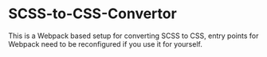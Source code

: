 # SCSS-to-CSS-Convertor
This is a Webpack based setup for converting SCSS to CSS, entry points for Webpack need to be reconfigured if you use it for yourself. 
